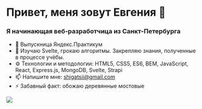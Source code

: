 # Привет, меня зовут Евгения 👋

### Я начинающая веб-разработчица из Санкт-Петербурга

- 🔭 Выпускница Яндекс.Практикум
- 🌱 Изучаю Svelte, грокаю алгоритмы. Закрепляю знания, полученные в процессе учёбы.
- :gear: Технологии и методологии: HTML5, CSS5, ES6, BEM, JavaScript, React, Express.js, MongoDB, Svelte, Strapi
- 📫 Напишите мне: shigatsii@gmail.com
- ⚡ Забавный факт: обожаю деревянные мостовые

![](https://komarev.com/ghpvc/?username=shigatsi&color=188f32&style=flat)
